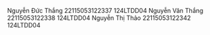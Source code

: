 Nguyễn Đức Thắng 22115053122337 124LTDD04
Nguyễn Văn Thắng 22115053122338 124LTDD04
Nguyễn Thị Thảo 22115053122342 124LTDD04

